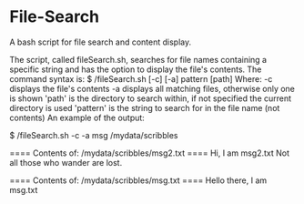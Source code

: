# File-Search
A bash script for file search and content display.

The script, called fileSearch.sh, searches for file names containing a specific string and has the option to display the file's contents. 
The command syntax is:
$ /fileSearch.sh [-c] [-a] pattern [path]
Where:
-c displays the file's contents
-a displays all matching files, otherwise only one is shown
'path' is the directory to search within, if not specified the current directory is used
'pattern' is the string to search for in the file name (not contents)
An example of the output:

$ /fileSearch.sh -c -a msg /mydata/scribbles

==== Contents of: /mydata/scribbles/msg2.txt ====
Hi, I am msg2.txt
Not all those who wander are lost.

==== Contents of: /mydata/scribbles/msg.txt ====
Hello there, I am msg.txt


